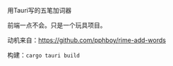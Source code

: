 用Tauri写的五笔加词器

前端一点不会。只是一个玩具项目。

动机来自：https://github.com/pphboy/rime-add-words

构建：`cargo tauri build`
